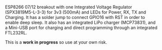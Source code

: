 ESP8266 07/12 breakout with one Integrated Voltage Regulator (SPX3819M5-L-3-3) for 3v3 (500mA) and LEDs for Power, RX, TX and Charging.
It has a solder jump to connect GPIO16 with RST in order to enable deep sleep.
It also has an integrated LiPo charger (MCP73831), and a Mini-USB port for charging and direct programming through an integrated FTL232RL.

This is a **work in progress** so use at your own risk.
